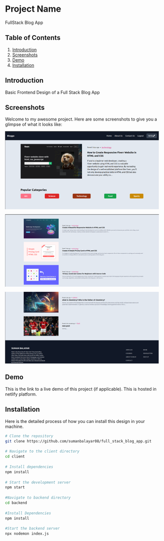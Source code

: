 # Project Name

FullStack Blog App

## Table of Contents

1. [Introduction](#introduction)
2. [Screenshots](#screenshots)
3. [Demo](#demo)
4. [Installation](#installation)


## Introduction

Basic Frontend Design of a Full Stack Blog App

## Screenshots

Welcome to my awesome project. Here are some screenshots to give you a glimpse of what it looks like:


![Screenshot 1](client/src/images/part1.png)

![Screenshot 2](client/src/images/part2.png)

![Screenshot 3](client/src/images/part3.png)


## Demo

This is the link to a live demo of this project (if applicable). This is hosted in netlify platform.


## Installation

Here is the detailed process of how you can install this design in your machine.

```bash
# Clone the repository
git clone https://github.com/sumanbalayar08/full_stack_blog_app.git

# Navigate to the client directory
cd client

# Install dependencies
npm install

# Start the development server
npm start

#Navigate to backend directory
cd backend

#Install Dependencies
npm install

#Start the backend server
npx nodemon index.js
